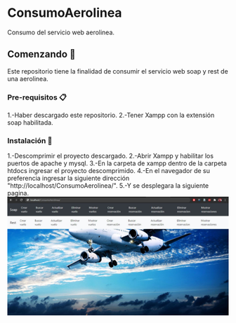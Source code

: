 # ConsumoAerolinea
Consumo del servicio web aerolinea.

## Comenzando 🚀
Este repositorio tiene la finalidad de consumir el servicio web soap y rest de una aerolinea.

### Pre-requisitos 📋
1.-Haber descargado este repositorio.
2.-Tener Xampp con la extensión soap habilitada.

### Instalación 🔧
1.-Descomprimir el proyecto descargado.
2.-Abrir Xampp y habilitar los puertos de apache y mysql.
3.-En la carpeta de xampp dentro de la carpeta htdocs ingresar el proyecto descomprimido.
4.-En el navegador de su preferencia ingresar la siguiente dirección "http://localhost/ConsumoAerolinea/".
5.-Y se desplegara la siguiente pagina.
![alt text](https://github.com/lpanonymous/ConsumoAerolinea/blob/master/resources/index.JPG)


 

